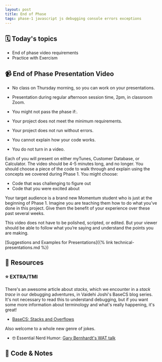 ```yaml
---
layout: post
title: End of Phase
tags: phase-1 javascript js debugging console errors exceptions
---
```


## 🗓️ Today's topics

- End of phase video requirements
- Practice with Exercism

## 📹 End of Phase Presentation Video

- No class on Thursday morning, so you can work on your presentations.
- Presentation during regular afternoon session time, 2pm, in classroom Zoom.
- You might not pass the phase if:.

- Your project does not meet the minimum requirements.
- Your project does not run without errors.
- You cannot explain how your code works.
- You do not turn in a video.

Each of you will present on either myTunes, Customer Database, or Calculator. The video should be 4-5 minutes long, and no longer. You should choose a piece of the code to walk through and explain using the concepts we covered during Phase 1. You might choose:

- Code that was challenging to figure out
- Code that you were excited about

Your target audience is a brand new Momentum student who is just at the beginning of Phase 1. Imagine you are teaching them how to do what you’ve done in this project. Give them the benefit of your experience over these past several weeks.

This video does not have to be polished, scripted, or edited. But your viewer should be able to follow what you’re saying and understand the points you are making.

[Suggestions and Examples for Presentations]({% link technical-presentations.md %})

## 🔖 Resources

### ⭐️ EXTRA/TMI

There's an awesome article about _stacks_, which we encounter in a _stack trace_ in our debugging adventures, in Vaidehi Joshi's BaseCS blog series. It's not necessary to read this to understand debugging, but if you want some more information about terminology and what's really happening, it's great!

- [BaseCS: Stacks and Overflows](https://medium.com/basecs/stacks-and-overflows-dbcf7854dc67)

Also welcome to a whole new genre of jokes.

- 🤓 Essential Nerd Humor: [Gary Bernhardt's WAT talk](https://www.destroyallsoftware.com/talks/wat)

## 🦉 Code & Notes
